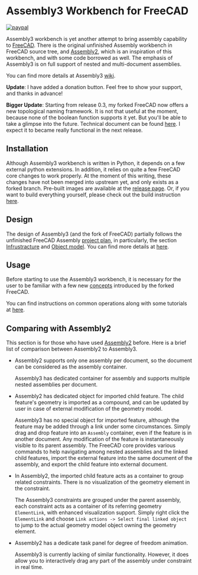 # Assembly3 Workbench for FreeCAD

[![paypal](https://www.paypalobjects.com/en_US/i/btn/btn_donate_LG.gif)](https://www.paypal.com/cgi-bin/webscr?cmd=_s-xclick&hosted_button_id=2SM8GY3U2UUJN)

Assembly3 workbench is yet another attempt to bring assembly capability to
[FreeCAD](http://www.freecadweb.org/). There is the original unfinished
Assembly workbench in FreeCAD source tree, and
[Assembly2](https://github.com/hamish2014/FreeCAD_assembly2), which is an
inspiration of this workbench, and with some code borrowed as well. The
emphasis of Assembly3 is on full support of nested and multi-document
assemblies. 

You can find more details at Assembly3 [wiki](../../wiki/Home).

__Update__: I have added a donation button. Feel free to show your support, and
thanks in advance!

__Bigger Update__: Starting from release 0.3, my forked FreeCAD now offers
a new topological naming framework. It is not that useful at the moment,
because none of the boolean function supports it yet. But you'll be able to
take a glimpse into the future. Technical document can be found
[here](../../wiki/Topological-Naming). I expect it to became really functional in
the next release.

## Installation

Although Assembly3 workbench is written in Python, it depends on a few external
python extensions. In addition, it relies on quite a few FreeCAD core changes
to work properly. At the moment of this writing, these changes have not been
merged into upstream yet, and only exists as a forked branch. Pre-built images
are available at the [release page](https://github.com/realthunder/FreeCAD_assembly3/releases).
Or, if you want to build everything yourself, please check out the build
instruction [here](../../wiki/Build-Instruction).

## Design

The design of Assembly3 (and the fork of FreeCAD) partially follows the
unfinished FreeCAD Assembly [project plan](https://www.freecadweb.org/wiki/Assembly_project), 
in particularly, the section [Infrustracture](https://www.freecadweb.org/wiki/Assembly_project#Infrastructure)
and [Object model](https://www.freecadweb.org/wiki/Assembly_project#Object_model).
You can find more details at [here](../../wiki|Design).

## Usage

Before starting to use the Assembly3 workbench, it is necessary for the user to
be familiar with a few new [concepts](../../wiki/Concepts) introduced by the forked
FreeCAD. 

You can find instructions on common operations along with some tutorials at 
[here](../../wiki/Usage).

## Comparing with Assembly2

This section is for those who have used
[Assembly2](https://github.com/hamish2014/FreeCAD_assembly2) before. Here is
a brief list of comparison between Assembly2 to Assembly3. 

* Assembly2 supports only one assembly per document, so the document can be
  considered as the assembly container.

  Assembly3 has dedicated container for assembly and supports multiple nested
  assemblies per document. 

* Assembly2 has dedicated object for imported child feature. The child
  feature's geometry is imported as a compound, and can be updated by user in
  case of external modification of the geometry model. 

  Assembly3 has no special object for imported feature, although the feature
  may be added through a link under some circumstances. Simply drag and drop
  feature into an `Assembly` container, even if the feature is in another
  document. Any modification of the feature is instantaneously visible to its
  parent assembly. The FreeCAD core provides various commands to help
  navigating among nested assemblies and the linked child features, import the
  external feature into the same document of the assembly, and export the child
  feature into external document.

* In Assembly2, the imported child feature acts as a container to group related
  constraints. There is no visualization of the geometry element in the
  constraint. 

  The Assembly3 constraints are grouped under the parent assembly, each
  constraint acts as a container of its referring geometry `ElementLink`, with
  enhanced visualization support. Simply right click the `ElementLink` and
  choose `Link actions -> Select final linked object` to jump to the actual
  geometry model object owning the geometry element.

* Assembly2 has a dedicate task panel for degree of freedom animation.

  Assembly3 is currently lacking of similar functionality. However, it does
  allow you to interactively drag any part of the assembly under constraint in
  real time.

